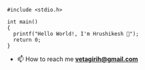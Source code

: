 ```
#include <stdio.h>

int main()
{
  printf("Hello World!, I'm Hrushikesh 🤝");
  return 0;
}
```
- 📫 How to reach me **vetagirih@gmail.com**
